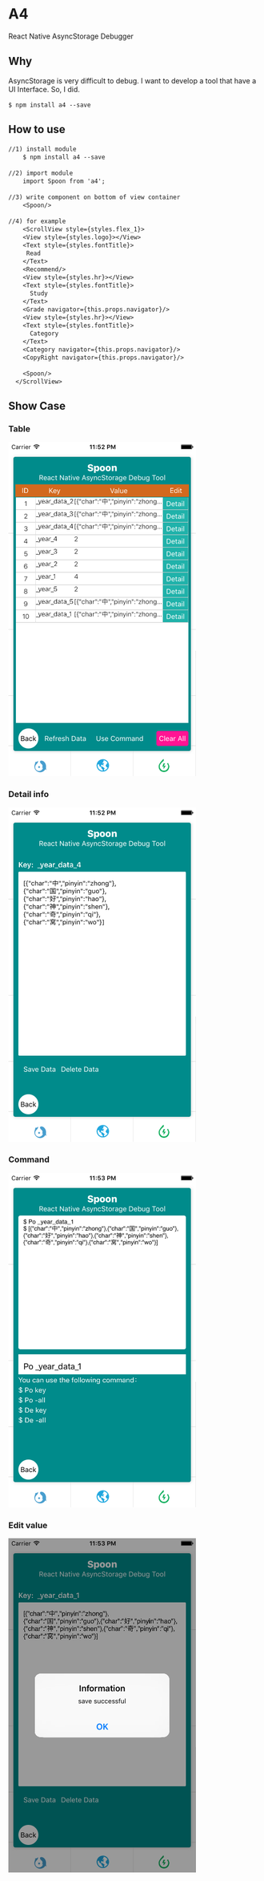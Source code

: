# A4
 React Native AsyncStorage Debugger         
 
## Why 
AsyncStorage is very difficult to debug. I want to develop a tool that have a UI Interface. So, I did.   

	$ npm install a4 --save
 
## How to use       

	//1) install module
		$ npm install a4 --save
	
	//2) import module
		import Spoon from 'a4';
	
	//3) write component on bottom of view container
		<Spoon/> 
		
	//4) for example
		<ScrollView style={styles.flex_1}>
        <View style={styles.logo}></View>
        <Text style={styles.fontTitle}>
         Read
        </Text>
        <Recommend/>
        <View style={styles.hr}></View>
        <Text style={styles.fontTitle}>
          Study
        </Text>
        <Grade navigator={this.props.navigator}/>
        <View style={styles.hr}></View>
        <Text style={styles.fontTitle}>
          Category
        </Text>
        <Category navigator={this.props.navigator}/>
        <CopyRight navigator={this.props.navigator}/>
        
        <Spoon/>
      </ScrollView>	
    
## Show Case 
### Table 
 ![](1.png)       
### Detail info       
 ![](2.png)  
### Command     
 ![](3.png)  
### Edit value    
 ![](4.png)           
 
       
 
 


